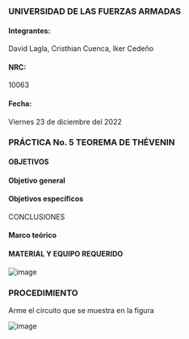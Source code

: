 ### UNIVERSIDAD DE LAS FUERZAS ARMADAS 

#### Integrantes:

David Lagla, Cristhian Cuenca, Iker Cedeño
 
#### NRC:

10063

#### Fecha:

Viernes 23 de diciembre del 2022

### PRÁCTICA No. 5 TEOREMA DE THÉVENIN

#### OBJETIVOS 

#### Objetivo general


#### Objetivos específicos 

CONCLUSIONES


#### Marco teórico



#### MATERIAL Y EQUIPO REQUERIDO

![image](https://user-images.githubusercontent.com/116814386/210841022-74fe4ed6-7a55-45ab-80d2-8556093e9229.png)

### PROCEDIMIENTO


Arme el circuito que se muestra en la figura

![image](https://user-images.githubusercontent.com/116814386/210841420-a976a2b0-05a3-4ca3-b79f-4bcdfd89bc77.png)
